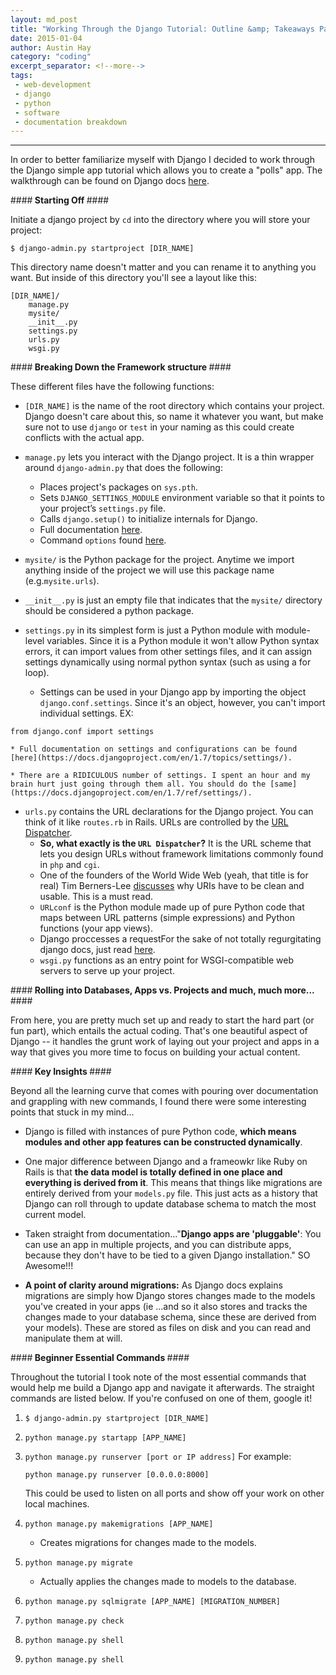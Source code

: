 ```yaml
---
layout: md_post
title: "Working Through the Django Tutorial: Outline &amp; Takeaways Part 1"
date: 2015-01-04
author: Austin Hay
category: "coding"
excerpt_separator: <!--more-->
tags:
 - web-development
 - django
 - python
 - software
 - documentation breakdown
---
```


------------------------------------------------------------


In order to better familiarize myself with Django I decided to work through the Django simple app tutorial which allows you to create a "polls" app. The walkthrough can be found on Django docs [here](https://docs.djangoproject.com/en/1.7/intro/tutorial01/). 
<!--more-->

####<b> Starting Off </b>####

Initiate a django project by ```cd``` into the directory where you will store your project:

```
$ django-admin.py startproject [DIR_NAME]
```

This directory name doesn't matter and you can rename it to anything you want. But inside of this directory you'll see a layout like this:

    [DIR_NAME]/
    	manage.py
    	mysite/
    	__init__.py
    	settings.py
    	urls.py
    	wsgi.py


####<b>  Breaking Down the Framework structure </b>####

These different files have the following functions:

* ```[DIR_NAME]``` is the name of the root directory which contains your project. Django doesn't care about this, so name it whatever you want, but make sure not to use ```django``` or ```test``` in your naming as this could create conflicts with the actual app.

* ```manage.py``` lets you interact with the Django project. It is a thin wrapper around ```django-admin.py``` that does the following:
	* Places project's packages on ```sys.pth```.
	* Sets ```DJANGO_SETTINGS_MODULE``` environment variable so that it points to your project’s ```settings.py``` file.
	* Calls ```django.setup()``` to initialize internals for Django.
	* Full documentation [here](https://docs.djangoproject.com/en/1.7/ref/django-admin/).
	* Command ```options``` found [here](https://docs.djangoproject.com/en/1.7/ref/django-admin/#available-commands).

* ```mysite/``` is the Python package for the project. Anytime we import anything inside of the project we will use this package name (e.g.```mysite.urls```).

* ```__init__.py``` is just an empty file that indicates that the ```mysite/``` directory should be considered a python package.

* ```settings.py``` in its simplest form is just a Python module with module-level variables. Since it is a Python module it won't allow Python syntax errors, it can import values from other settings files, and it can assign settings dynamically using normal python syntax (such as using a for loop).
	* Settings can be used in your Django app by importing the object ```django.conf.settings```. Since it's an object, however, you can't import individual settings. EX:
```
from django.conf import settings
```
	* Full documentation on settings and configurations can be found [here](https://docs.djangoproject.com/en/1.7/topics/settings/).

	* There are a RIDICULOUS number of settings. I spent an hour and my brain hurt just going through them all. You should do the [same](https://docs.djangoproject.com/en/1.7/ref/settings/).

* ```urls.py``` contains the URL declarations for the Django project. You can think of it like ```routes.rb``` in Rails. URLs are controlled by the [URL Dispatcher](https://docs.djangoproject.com/en/1.7/topics/http/urls/).
	* <b>So, what exactly is the ```URL Dispatcher```?</b> It is the URL scheme that lets you design URLs without framework limitations commonly found in ```php``` and ```cgi```. 
	* One of the founders of the World Wide Web (yeah, that title is for real) Tim Berners-Lee [discusses](http://www.w3.org/Provider/Style/URI) why URIs have to be clean and usable. This is a must read.
	* ```URLconf``` is the Python module made up of pure Python code that maps between URL patterns (simple expressions) and Python functions (your app views).
	* Django proccesses a requestFor the sake of not totally regurgitating django docs, just read [here](https://docs.djangoproject.com/en/1.7/topics/http/urls/#how-django-processes-a-request).
	* ```wsgi.py``` functions as an entry point for WSGI-compatible web servers to serve up your project. 

####<b>  Rolling into Databases, Apps vs. Projects and much, much more... </b>####

From here, you are pretty much set up and ready to start the hard part (or fun part), which entails the actual coding. That's one beautiful aspect of Django -- it handles the grunt work of laying out your project and apps in a way that gives you more time to focus on building your actual content. 

####<b>  Key Insights </b>####

Beyond all the learning curve that comes with pouring over documentation and grappling with new commands, I found there were some interesting points that stuck in my mind...

* Django is filled with instances of pure Python code, <b>which means modules and other app features can be constructed dynamically</b>.

* One major difference between Django and a frameowkr like Ruby on Rails is that <b>the data model is totally defined in one place and everything is derived from it</b>. This means that things like migrations are entirely derived from your ```models.py``` file. This just acts as a history that Django can roll through to update database schema to match the most current model. 

* Taken straight from documentation..."<b>Django apps are 'pluggable'</b>: You can use an app in multiple projects, and you can distribute apps, because they don't have to be tied to a given Django installation." SO Awesome!!!

* <b>A point of clarity around migrations:</b> As Django docs explains migrations are simply how Django stores changes made to the models you've created in your apps (ie ...and so it also stores and tracks the changes made to your database schema, since these are derived from your models). These are stored as files on disk and you can read and manipulate them at will. 

####<b> Beginner Essential Commands </b>####

Throughout the tutorial I took note of the most essential commands that would help me build a Django app and navigate it afterwards. The straight commands are listed below. If you're confused on one of them, google it!

1. ```$ django-admin.py startproject [DIR_NAME]```

2. ```python manage.py startapp [APP_NAME]```

3. ```python manage.py runserver [port or IP address]```
	For example:

	```python manage.py runserver [0.0.0.0:8000]```

	This could be used to listen on all ports and show off your work on other local machines.

4. ```python manage.py makemigrations [APP_NAME]```
	* Creates migrations for changes made to the models.

5. ```python manage.py migrate```
	* Actually applies the changes made to models to the database.

6. ```python manage.py sqlmigrate [APP_NAME] [MIGRATION_NUMBER]```

7. ```python manage.py check```

8. ```python manage.py shell```

9. ```python manage.py shell```